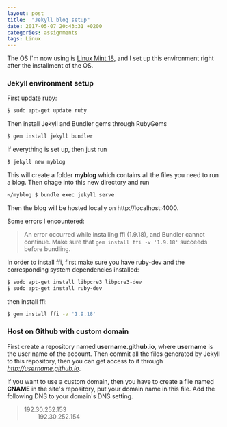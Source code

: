 ```yaml
---
layout: post
title:  "Jekyll blog setup"
date: 2017-05-07 20:43:31 +0200 
categories: assignments
tags: Linux
---
```


The OS I'm now using is [Linux Mint 18](https://www.linuxmint.com/), and I set up this environment right after the installment of the OS.
### Jekyll environment setup

First update ruby:
```bash
$ sudo apt-get update ruby
```

Then install Jekyll and Bundler gems through RubyGems
```bash
$ gem install jekyll bundler
```

If everything is set up, then just run
```bash
$ jekyll new myblog
```
This will create a folder **myblog** which contains all the files you need to run a blog. Then chage into this new directory and run

```bash
~/myblog $ bundle exec jekyll serve
```
Then the blog will be hosted locally on http://localhost:4000.


Some errors I encountered:

>An error occurred while installing ffi (1.9.18), and Bundler cannot
continue. Make sure that `gem install ffi -v '1.9.18'` succeeds before bundling.

In order to install ffi, first make sure you have ruby-dev and the corresponding system dependencies installed:
```bash
$ sudo apt-get install libpcre3 libpcre3-dev
$ sudo apt-get install ruby-dev
```

then install ffi:

```bash
$ gem install ffi -v '1.9.18'
```


### Host on Github with custom domain
First create a repository named **username.github.io**, where **username** is the user name of the account. Then commit all the files generated by Jekyll to this repository, then you can get access to it through *http://username.github.io*.

If you want to use a custom domain, then you have to create a file named **CNAME** in the site's repository, put your domain name in this file. Add the following DNS to your domain's DNS setting.

>192.30.252.153 <br />
>&nbsp;&nbsp;&nbsp;&nbsp;&nbsp;&nbsp;&nbsp;&nbsp;192.30.252.154


